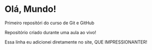 # Olá, Mundo!
 Primeiro repositóri do curso de Git e GitHub

Repositório criado durante uma aula ao vivo!

Essa linha eu adicionei diretamente no site, QUE IMPRESSIONANTER!
